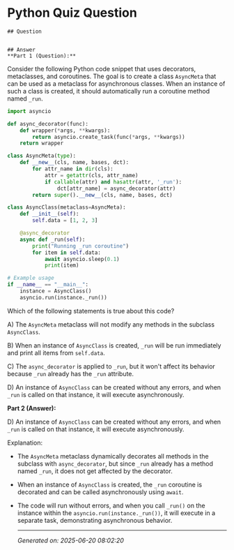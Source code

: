# Python Quiz Question
    
    ## Question
    
    
    ## Answer
    **Part 1 (Question):**

Consider the following Python code snippet that uses decorators, metaclasses, and coroutines. The goal is to create a class `AsyncMeta` that can be used as a metaclass for asynchronous classes. When an instance of such a class is created, it should automatically run a coroutine method named `_run`.

```python
import asyncio

def async_decorator(func):
    def wrapper(*args, **kwargs):
        return asyncio.create_task(func(*args, **kwargs))
    return wrapper

class AsyncMeta(type):
    def __new__(cls, name, bases, dct):
        for attr_name in dir(cls):
            attr = getattr(cls, attr_name)
            if callable(attr) and hasattr(attr, '_run'):
                dct[attr_name] = async_decorator(attr)
        return super().__new__(cls, name, bases, dct)

class AsyncClass(metaclass=AsyncMeta):
    def __init__(self):
        self.data = [1, 2, 3]

    @async_decorator
    async def _run(self):
        print("Running _run coroutine")
        for item in self.data:
            await asyncio.sleep(0.1)
            print(item)

# Example usage
if __name__ == "__main__":
    instance = AsyncClass()
    asyncio.run(instance._run())
```

Which of the following statements is true about this code?

A) The `AsyncMeta` metaclass will not modify any methods in the subclass `AsyncClass`.

B) When an instance of `AsyncClass` is created, `_run` will be run immediately and print all items from `self.data`.

C) The `async_decorator` is applied to `_run`, but it won't affect its behavior because `_run` already has the `_run` attribute.

D) An instance of `AsyncClass` can be created without any errors, and when `_run` is called on that instance, it will execute asynchronously.

**Part 2 (Answer):**

D) An instance of `AsyncClass` can be created without any errors, and when `_run` is called on that instance, it will execute asynchronously.

Explanation: 
- The `AsyncMeta` metaclass dynamically decorates all methods in the subclass with `async_decorator`, but since `_run` already has a method named `_run`, it does not get affected by the decorator.
- When an instance of `AsyncClass` is created, the `_run` coroutine is decorated and can be called asynchronously using `await`.
- The code will run without errors, and when you call `_run()` on the instance within the `asyncio.run(instance._run())`, it will execute in a separate task, demonstrating asynchronous behavior.
    
    ---
    *Generated on: 2025-06-20 08:02:20*
    